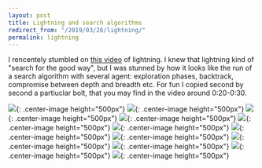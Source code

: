 ```yaml
---
layout: post
title: Lightning and search algorithms
redirect_from: "/2019/03/26/lightning/"
permalink: lightning
---
```


I rencentely stumbled on [this video](https://www.youtube.com/watch?v=nBYZpsbu9ds)
of lightning. I knew that lightning kind of "search for the good way", but 
I was stunned by how it looks like the run of a search algorithm with several 
agent: exploration phases, backtrack, compromise between depth and breadth etc.
For fun I copied second by second a partiuclar bolt, that you may find in the 
video around 0:20-0:30.

![](assets/eclair-1a.png){: .center-image height="500px"}
![](assets/eclair-1b.png){: .center-image height="500px"}
![](assets/eclair-2a.png){: .center-image height="500px"}
![](assets/eclair-2b.png){: .center-image height="500px"}
![](assets/eclair-3a.png){: .center-image height="500px"}
![](assets/eclair-3b.png){: .center-image height="500px"}
![](assets/eclair-4a.png){: .center-image height="500px"}
![](assets/eclair-4b.png){: .center-image height="500px"}
![](assets/eclair-5a.png){: .center-image height="500px"}
![](assets/eclair-5b.png){: .center-image height="500px"}
![](assets/eclair-6a.png){: .center-image height="500px"}
![](assets/eclair-6b.png){: .center-image height="500px"}



